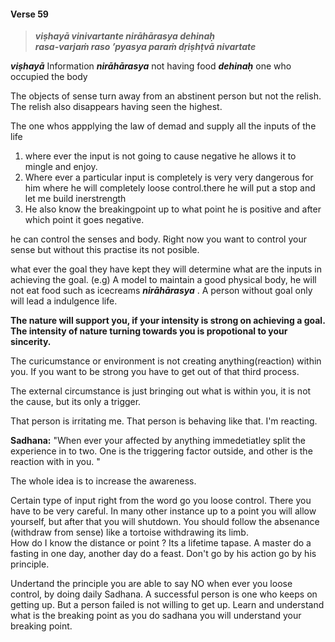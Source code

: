 
#### Verse 59
>***viṣhayā vinivartante nirāhārasya dehinaḥ  
rasa-varjaṁ raso ’pyasya paraṁ dṛiṣhṭvā nivartate***

***viṣhayā***  Information
_**nirāhārasya**_ not having food
_**dehinaḥ**_ one who occupied the body

The objects of sense turn away from an abstinent person but not the relish. The relish also disappears having seen the highest.

The one whos appplying the law of demad and supply all the inputs of the life
1. where ever the input is not going to cause negative he allows it to mingle and enjoy.
2.  Where ever a particular input is completely is very very dangerous for him where he will completely loose control.there he will put a stop and let me build inerstrength 
3.  He also know the breakingpoint up to what point he is positive and after which point it goes negative.

he can control the senses and body. Right now you want to control your sense but without this practise its not posible. 

what ever the goal they have kept they will determine what are the inputs in achieving the goal. (e.g) A model to maintain a good physical body, he will not eat food such as icecreams _**nirāhārasya**_  . A person without goal only will lead a indulgence life. 

**The nature will support you, if your intensity is strong on achieving a goal. 
The intensity of nature turning towards you  is propotional to your sincerity.**

The curicumstance or environment is not creating anything(reaction) within you. If you want to be strong you have to get out of that third process. 

The external circumstance is just bringing out what is within you, it is not the cause, but its only a trigger.

That person is irritating me. 
That person is behaving like that. I'm reacting.

**Sadhana:**  "When ever your affected by anything immedetiatley split the experience in to two. One is the triggering factor outside, and other is the reaction with in you. "

The whole idea is to increase the awareness.

Certain type of input right from the word go you loose control. There you have to be very careful. In many other instance up to a point you will allow yourself, but after that you will shutdown. 
You should follow the absenance (withdraw from sense) like a tortoise withdrawing its limb.  
How do I know the distance or point ? Its a lifetime tapase. A master do a fasting in one day, another day do a feast. Don't go by his action go by his principle.

Undertand the principle you are able to say NO when ever you loose control, by doing daily Sadhana. 
A successful person is one who keeps on getting up. But a person failed is not willing to get up. Learn and understand what is the breaking point as you do sadhana you will understand your breaking point.  

 
